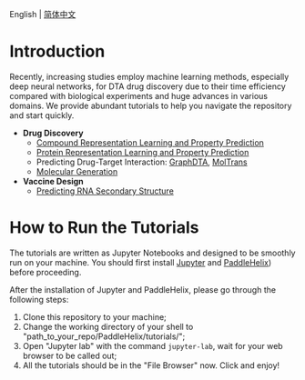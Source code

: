 English | [简体中文](README_cn.md)

# Introduction
Recently, increasing studies employ machine learning methods, especially deep neural networks, for DTA drug discovery due to their time efficiency compared with biological experiments and huge advances in various domains. We provide abundant tutorials to help you navigate the repository and start quickly.

* **Drug Discovery**
  - [Compound Representation Learning and Property Prediction](./compound_property_prediction_tutorial.ipynb)
  - [Protein Representation Learning and Property Prediction](./protein_pretrain_and_property_prediction_tutorial.ipynb)
  - Predicting Drug-Target Interaction: [GraphDTA](./drug_target_interaction_graphdta_tutorial.ipynb), [MolTrans](./drug_target_interaction_moltrans_tutorial.ipynb)
  - [Molecular Generation](./molecular_generation_tutorial.ipynb)
* **Vaccine Design**
  - [Predicting RNA Secondary Structure](./linearrna_tutorial.ipynb)

# How to Run the Tutorials

The tutorials are written as Jupyter Notebooks and designed to be smoothly run on your machine. You should first install [Jupyter](https://jupyter.org/install) and [PaddleHelix](../installation_guide.md)) before proceeding.

After the installation of Jupyter and PaddleHelix, please go through the following steps:
1. Clone this repository to your machine;
2. Change the working directory of your shell to "path_to_your_repo/PaddleHelix/tutorials/";
3. Open "Jupyter lab" with the command `jupyter-lab`, wait for your web browser to be called out;
4. All the tutorials should be in the "File Browser" now. Click and enjoy!
